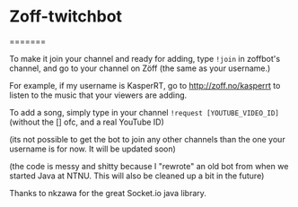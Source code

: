 # Zoff-twitchbot 
=======

To make it join your channel and ready for adding, type ```!join``` in zoffbot's channel, and go to your channel on Zöff (the same as your username.)

For example, if my username is KasperRT, go to http://zoff.no/kasperrt to listen to the music that your viewers are adding.

To add a song, simply type in your channel ```!request [YOUTUBE_VIDEO_ID]``` (without the [] ofc, and a real YouTube ID)

(its not possible to get the bot to join any other channels than the one your username is for now. It will be updated soon)

(the code is messy and shitty because I "rewrote" an old bot from when we started Java at NTNU. This will also be cleaned up a bit in the future)

Thanks to nkzawa for the great Socket.io java library.
